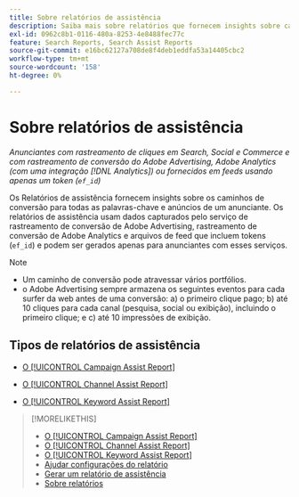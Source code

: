 ```yaml
---
title: Sobre relatórios de assistência
description: Saiba mais sobre relatórios que fornecem insights sobre caminhos de conversão.
exl-id: 0962c8b1-0116-480a-8253-4e8488fec77c
feature: Search Reports, Search Assist Reports
source-git-commit: e16bc62127a708de8f4deb1eddfa53a14405cbc2
workflow-type: tm+mt
source-wordcount: '158'
ht-degree: 0%

---
```


# Sobre relatórios de assistência

*Anunciantes com rastreamento de cliques em Search, Social e Commerce e com rastreamento de conversão do Adobe Advertising, Adobe Analytics (com uma integração [!DNL Analytics]) ou fornecidos em feeds usando apenas um token (`ef_id`)*

Os Relatórios de assistência fornecem insights sobre os caminhos de conversão para todas as palavras-chave e anúncios de um anunciante. Os relatórios de assistência usam dados capturados pelo serviço de rastreamento de conversão de Adobe Advertising, rastreamento de conversão de Adobe Analytics e arquivos de feed que incluem tokens (`ef_id`) e podem ser gerados apenas para anunciantes com esses serviços.

>[!NOTE]
>
>* Um caminho de conversão pode atravessar vários portfólios.
>* o Adobe Advertising sempre armazena os seguintes eventos para cada surfer da web antes de uma conversão: a) o primeiro clique pago; b) até 10 cliques para cada canal (pesquisa, social ou exibição), incluindo o primeiro clique; e c) até 10 impressões de exibição.

## Tipos de relatórios de assistência

* [O [!UICONTROL Campaign Assist Report]](/help/search-social-commerce/reports/management/assist/campaign-assist-report.md)

* [O [!UICONTROL Channel Assist Report]](/help/search-social-commerce/reports/management/assist/channel-assist-report.md)

* [O [!UICONTROL Keyword Assist Report]](/help/search-social-commerce/reports/management/assist/keyword-assist-report.md)

>[!MORELIKETHIS]
>
>* [O [!UICONTROL Campaign Assist Report]](campaign-assist-report.md)
>* [O [!UICONTROL Channel Assist Report]](channel-assist-report.md)
>* [O [!UICONTROL Keyword Assist Report]](keyword-assist-report.md)
>* [Ajudar configurações do relatório](assist-report-settings.md)
>* [Gerar um relatório de assistência](assist-report-generate.md)
>* [Sobre relatórios](/help/search-social-commerce/reports/report-about.md)

